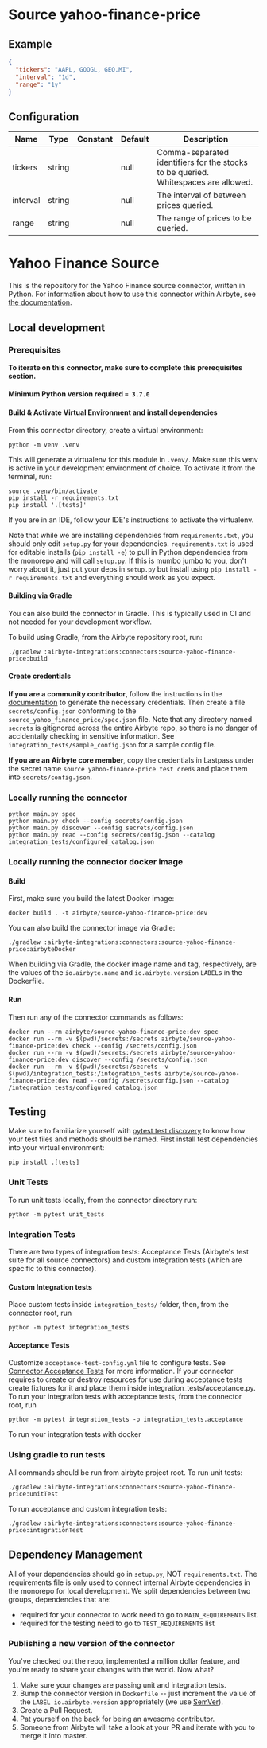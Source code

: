 # Source yahoo-finance-price

## Example
```json
{
  "tickers": "AAPL, GOOGL, GEO.MI",
  "interval": "1d",
  "range": "1y"
}
```

## Configuration
| Name | Type | Constant | Default | Description |
| --- | --- | --- | --- | --- |
|tickers |string||null|Comma-separated identifiers for the stocks to be queried. Whitespaces are allowed.|
|interval |string||null|The interval of between prices queried.|
|range |string||null|The range of prices to be queried.|

# Yahoo Finance Source

This is the repository for the Yahoo Finance source connector, written in Python.
For information about how to use this connector within Airbyte, see [the documentation](https://docs.airbyte.io/integrations/sources/yahoo-finance-price).

## Local development

### Prerequisites
**To iterate on this connector, make sure to complete this prerequisites section.**

#### Minimum Python version required `= 3.7.0`

#### Build & Activate Virtual Environment and install dependencies
From this connector directory, create a virtual environment:
```
python -m venv .venv
```

This will generate a virtualenv for this module in `.venv/`. Make sure this venv is active in your
development environment of choice. To activate it from the terminal, run:
```
source .venv/bin/activate
pip install -r requirements.txt
pip install '.[tests]'
```
If you are in an IDE, follow your IDE's instructions to activate the virtualenv.

Note that while we are installing dependencies from `requirements.txt`, you should only edit `setup.py` for your dependencies. `requirements.txt` is
used for editable installs (`pip install -e`) to pull in Python dependencies from the monorepo and will call `setup.py`.
If this is mumbo jumbo to you, don't worry about it, just put your deps in `setup.py` but install using `pip install -r requirements.txt` and everything
should work as you expect.

#### Building via Gradle
You can also build the connector in Gradle. This is typically used in CI and not needed for your development workflow.

To build using Gradle, from the Airbyte repository root, run:
```
./gradlew :airbyte-integrations:connectors:source-yahoo-finance-price:build
```

#### Create credentials
**If you are a community contributor**, follow the instructions in the [documentation](https://docs.airbyte.io/integrations/sources/yahoo-finance-price)
to generate the necessary credentials. Then create a file `secrets/config.json` conforming to the `source_yahoo_finance_price/spec.json` file.
Note that any directory named `secrets` is gitignored across the entire Airbyte repo, so there is no danger of accidentally checking in sensitive information.
See `integration_tests/sample_config.json` for a sample config file.

**If you are an Airbyte core member**, copy the credentials in Lastpass under the secret name `source yahoo-finance-price test creds`
and place them into `secrets/config.json`.

### Locally running the connector
```
python main.py spec
python main.py check --config secrets/config.json
python main.py discover --config secrets/config.json
python main.py read --config secrets/config.json --catalog integration_tests/configured_catalog.json
```

### Locally running the connector docker image

#### Build
First, make sure you build the latest Docker image:
```
docker build . -t airbyte/source-yahoo-finance-price:dev
```

You can also build the connector image via Gradle:
```
./gradlew :airbyte-integrations:connectors:source-yahoo-finance-price:airbyteDocker
```
When building via Gradle, the docker image name and tag, respectively, are the values of the `io.airbyte.name` and `io.airbyte.version` `LABEL`s in
the Dockerfile.

#### Run
Then run any of the connector commands as follows:
```
docker run --rm airbyte/source-yahoo-finance-price:dev spec
docker run --rm -v $(pwd)/secrets:/secrets airbyte/source-yahoo-finance-price:dev check --config /secrets/config.json
docker run --rm -v $(pwd)/secrets:/secrets airbyte/source-yahoo-finance-price:dev discover --config /secrets/config.json
docker run --rm -v $(pwd)/secrets:/secrets -v $(pwd)/integration_tests:/integration_tests airbyte/source-yahoo-finance-price:dev read --config /secrets/config.json --catalog /integration_tests/configured_catalog.json
```
## Testing
Make sure to familiarize yourself with [pytest test discovery](https://docs.pytest.org/en/latest/goodpractices.html#test-discovery) to know how your test files and methods should be named.
First install test dependencies into your virtual environment:
```
pip install .[tests]
```
### Unit Tests
To run unit tests locally, from the connector directory run:
```
python -m pytest unit_tests
```

### Integration Tests
There are two types of integration tests: Acceptance Tests (Airbyte's test suite for all source connectors) and custom integration tests (which are specific to this connector).
#### Custom Integration tests
Place custom tests inside `integration_tests/` folder, then, from the connector root, run
```
python -m pytest integration_tests
```
#### Acceptance Tests
Customize `acceptance-test-config.yml` file to configure tests. See [Connector Acceptance Tests](https://docs.airbyte.io/connector-development/testing-connectors/connector-acceptance-tests-reference) for more information.
If your connector requires to create or destroy resources for use during acceptance tests create fixtures for it and place them inside integration_tests/acceptance.py.
To run your integration tests with acceptance tests, from the connector root, run
```
python -m pytest integration_tests -p integration_tests.acceptance
```
To run your integration tests with docker

### Using gradle to run tests
All commands should be run from airbyte project root.
To run unit tests:
```
./gradlew :airbyte-integrations:connectors:source-yahoo-finance-price:unitTest
```
To run acceptance and custom integration tests:
```
./gradlew :airbyte-integrations:connectors:source-yahoo-finance-price:integrationTest
```

## Dependency Management
All of your dependencies should go in `setup.py`, NOT `requirements.txt`. The requirements file is only used to connect internal Airbyte dependencies in the monorepo for local development.
We split dependencies between two groups, dependencies that are:
* required for your connector to work need to go to `MAIN_REQUIREMENTS` list.
* required for the testing need to go to `TEST_REQUIREMENTS` list

### Publishing a new version of the connector
You've checked out the repo, implemented a million dollar feature, and you're ready to share your changes with the world. Now what?
1. Make sure your changes are passing unit and integration tests.
1. Bump the connector version in `Dockerfile` -- just increment the value of the `LABEL io.airbyte.version` appropriately (we use [SemVer](https://semver.org/)).
1. Create a Pull Request.
1. Pat yourself on the back for being an awesome contributor.
1. Someone from Airbyte will take a look at your PR and iterate with you to merge it into master.
